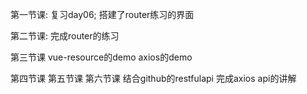 第一节课:
    复习day06;
    搭建了router练习的界面

第二节课:
    完成router的练习

第三节课
    vue-resource的demo
    axios的demo

第四节课
第五节课
第六节课
    结合github的restfulapi 完成axios api的讲解
